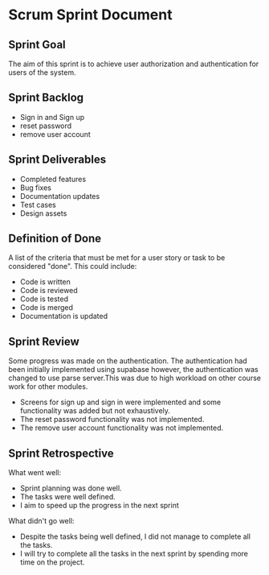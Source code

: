 # Scrum Sprint Document

## Sprint Goal

The aim of this sprint is to achieve user authorization and authentication for users of the system.

## Sprint Backlog

- Sign in and Sign up
- reset password
- remove user account

## Sprint Deliverables

- Completed features
- Bug fixes
- Documentation updates
- Test cases
- Design assets

## Definition of Done

A list of the criteria that must be met for a user story or task to be considered "done". This could include:

- Code is written
- Code is reviewed
- Code is tested
- Code is merged
- Documentation is updated

## Sprint Review

Some progress was made on the authentication. The authentication had been initially implemented using supabase however, the authentication was changed to use parse server.This was due to high workload on other course work for other modules.

- Screens for sign up and sign in were implemented and some functionality was added but not exhaustively.
- The reset password functionality was not implemented.
- The remove user account functionality was not implemented.

## Sprint Retrospective

What went well:

- Sprint planning was done well.
- The tasks were well defined.
- I aim to speed up the progress in the next sprint

What didn't go well:
- Despite the tasks being well defined, I did not manage to complete all the tasks.
- I will try to complete all the tasks in the next sprint by spending more time on the project.
